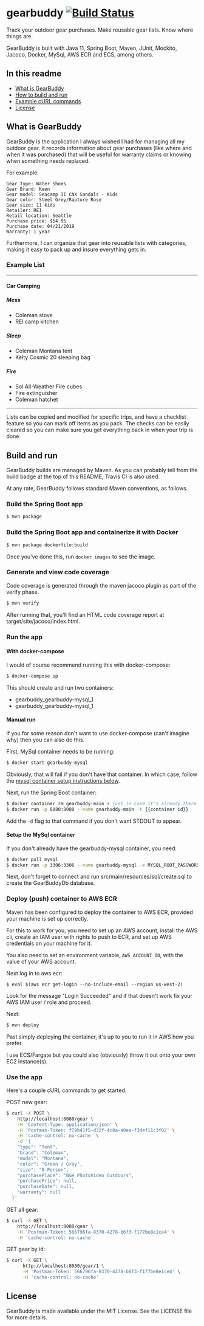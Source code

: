 # gearbuddy [![Build Status](https://travis-ci.org/scottashipp/gearbuddy.svg?branch=master)](https://travis-ci.org/scottashipp/gearbuddy)
Track your outdoor gear purchases. Make reusable gear lists. Know where things are.

GearBuddy is built with Java 11, Spring Boot, Maven, JUnit, Mockito, Jacoco, Docker, MySql, AWS ECR and ECS, among others.

## In this readme
- [What is GearBuddy](#what-is-gearbuddy)
- [How to build and run](#build-and-run)
- [Example cURL commands](#use-the-app)
- [License](#license)

## What is GearBuddy

GearBuddy is the application I always wished I had for managing all my outdoor gear. It records information about gear purchases (like where and when it was purchased) that will be useful for warranty claims or knowing when something needs replaced.

For example:

```
Gear Type: Water Shoes
Gear Brand: Keen
Gear model: Seacamp II CNX Sandals - Kids
Gear color: Steel Grey/Rapture Rose
Gear size: 11 kids
Retailer: REI
Retail location: Seattle
Purchase price: $54.95
Purchase date: 04/21/2019
Warranty: 1 year
```

Furthermore, I can organize that gear into reusable lists with categories, making it easy to pack up and insure everything gets in.

### Example List

----

#### Car Camping

##### Mess
- Coleman stove
- REI camp kitchen

##### Sleep
- Coleman Montana tent
- Kelty Cosmic 20 sleeping bag

##### Fire
- Sol All-Weather Fire cubes
- Fire extinguisher
- Coleman hatchet
----

Lists can be copied and modified for specific trips, and have a checklist feature so you can mark off items as you pack. The checks can be easily cleared so you can make sure you get everything back in when your trip is done.

## Build and run
GearBuddy builds are managed by Maven. As you can probably tell from the build badge at the top of this README, Travis CI is also used.

At any rate, GearBuddy follows standard Maven conventions, as follows.  

### Build the Spring Boot app

```bash
$ mvn package
```

### Build the Spring Boot app and containerize it with Docker

```bash
$ mvn package dockerfile:build
```

Once you've done this, run `docker images` to see the image.

### Generate and view code coverage

Code coverage is generated through the maven jacoco plugin as part of the verify phase. 

```bash
$ mvn verify
```

After running that, you'll find an HTML code coverage report at target/site/jacoco/index.html.

### Run the app

#### With docker-compose

I would of course recommend running this with docker-compose:

```bash
$ docker-compose up
```

This should create and run two containers: 

- gearbuddy_gearbuddy-mysql_1
- gearbuddy_gearbuddy-mysql_1

#### Manual run
If you for some reason don't want to use docker-compose (can't imagine why) then you can also do this.
 
First, MySql container needs to be running:

```bash
$ docker start gearbuddy-mysql
```

Obviously, that will fail if you don't have that container. In which case, follow the [mysql container setup instructions below](#setup-the-mysql-container). 

Next, run the Spring Boot container:

```bash
$ docker container rm gearbuddy-main # just in case it's already there remove it
$ docker run -p 8080:8080 --name gearbuddy-main -t {{container id}}
```

Add the `-d` flag to that command if you don't want STDOUT to appear.

#### Setup the MySql container

If you don't already have the gearbuddy-mysql container, you need:

```bash
$ docker pull mysql
$ docker run -p 3306:3306 --name gearbuddy-mysql -e MYSQL_ROOT_PASSWORD=password -d mysql:8.0
``` 

Next, don't forget to connect and run src/main/resources/sql/create.sql to create the GearBuddyDb database.


### Deploy (push) container to AWS ECR

Maven has been configured to deploy the container to AWS ECR, provided your machine is set up correctly.

For this to work for you, you need to set up an AWS account, install the AWS cli, create an IAM user with rights to push to ECR, and set up AWS credentials on your machine for it. 

You also need to set an environment variable, `AWS_ACCOUNT_ID`, with the value of your AWS account. 

Next log in to aws ecr:
```
$ eval $(aws ecr get-login --no-include-email --region us-west-2)
```

Look for the message "Login Succeeded" and if that doesn't work fix your AWS IAM user / role and proceed.


Next:

```bash
$ mvn deploy
```

Past simply deploying the container, it's up to you to run it in AWS how you prefer. 

I use ECS/Fargate but you could also (obviously) throw it out onto your own EC2 instance(s). 

### Use the app
Here's a couple cURL commands to get started.

POST new gear:
```bash
$ curl -X POST \
    http://localhost:8080/gear \
    -H 'Content-Type: application/json' \
    -H 'Postman-Token: f79b41f5-d32f-4c8a-a0ea-f3def11c3f02' \
    -H 'cache-control: no-cache' \
    -d '{
  	"type": "Tent",
  	"brand": "Coleman",
  	"model": "Montana",
  	"color": "Green / Gray",
  	"size": "8-Person",
  	"purchasePlace": "B&H PhotoVideo Outdoors",
  	"purchasePrice": null,
  	"purchaseDate": null,
  	"warranty": null
  }'
```

GET all gear:
```bash
$ curl -X GET \
    http://localhost:8080/gear \
    -H 'Postman-Token: 566796fa-8370-4278-b6f3-f177be8e1ce4' \
    -H 'cache-control: no-cache'
```

GET gear by id:
```bash
$ curl -X GET \
      http://localhost:8080/gear/1 \
      -H 'Postman-Token: 566796fa-8370-4278-b6f3-f177be8e1ce4' \
      -H 'cache-control: no-cache'
```

## License
GearBuddy is made available under the MIT License. See the LICENSE file for more details.